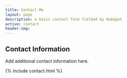 ```yaml
---
title: Contact Me
layout: page
description: a basic contact form fielded by HubSpot
active: contact
header-img: 
---
```


## Contact Information

Add additional contact information here.

{% include contact.html %}